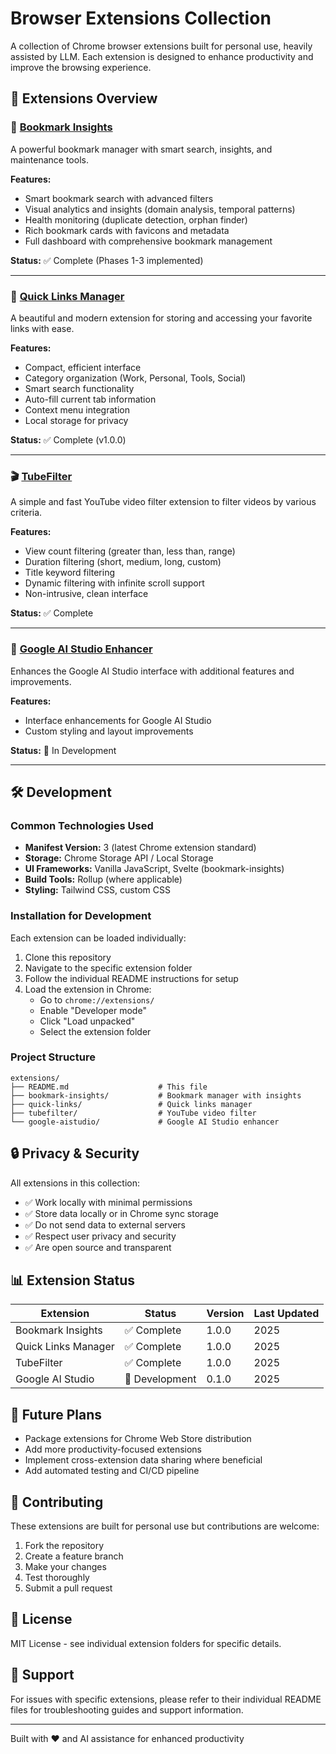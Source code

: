 # Browser Extensions Collection

A collection of Chrome browser extensions built for personal use, heavily assisted by LLM. Each extension is designed to enhance productivity and improve the browsing experience.

## 📁 Extensions Overview

### 🔖 [Bookmark Insights](./bookmark-insights/README.md)

A powerful bookmark manager with smart search, insights, and maintenance tools.

**Features:**

- Smart bookmark search with advanced filters
- Visual analytics and insights (domain analysis, temporal patterns)
- Health monitoring (duplicate detection, orphan finder)
- Rich bookmark cards with favicons and metadata
- Full dashboard with comprehensive bookmark management

**Status:** ✅ Complete (Phases 1-3 implemented)

---

### 🔗 [Quick Links Manager](./quick-links/README.md)

A beautiful and modern extension for storing and accessing your favorite links with ease.

**Features:**

- Compact, efficient interface
- Category organization (Work, Personal, Tools, Social)
- Smart search functionality
- Auto-fill current tab information
- Context menu integration
- Local storage for privacy

**Status:** ✅ Complete (v1.0.0)

---

### 🎬 [TubeFilter](./tubefilter/README.md)

A simple and fast YouTube video filter extension to filter videos by various criteria.

**Features:**

- View count filtering (greater than, less than, range)
- Duration filtering (short, medium, long, custom)
- Title keyword filtering
- Dynamic filtering with infinite scroll support
- Non-intrusive, clean interface

**Status:** ✅ Complete

---

### 🤖 [Google AI Studio Enhancer](./google-aistudio/README.md)

Enhances the Google AI Studio interface with additional features and improvements.

**Features:**

- Interface enhancements for Google AI Studio
- Custom styling and layout improvements

**Status:** 🔄 In Development

---

## 🛠️ Development

### Common Technologies Used

- **Manifest Version:** 3 (latest Chrome extension standard)
- **Storage:** Chrome Storage API / Local Storage
- **UI Frameworks:** Vanilla JavaScript, Svelte (bookmark-insights)
- **Build Tools:** Rollup (where applicable)
- **Styling:** Tailwind CSS, custom CSS

### Installation for Development

Each extension can be loaded individually:

1. Clone this repository
2. Navigate to the specific extension folder
3. Follow the individual README instructions for setup
4. Load the extension in Chrome:
   - Go to `chrome://extensions/`
   - Enable "Developer mode"
   - Click "Load unpacked"
   - Select the extension folder

### Project Structure

```text
extensions/
├── README.md                    # This file
├── bookmark-insights/           # Bookmark manager with insights
├── quick-links/                 # Quick links manager
├── tubefilter/                  # YouTube video filter
└── google-aistudio/             # Google AI Studio enhancer
```

## 🔒 Privacy & Security

All extensions in this collection:

- ✅ Work locally with minimal permissions
- ✅ Store data locally or in Chrome sync storage
- ✅ Do not send data to external servers
- ✅ Respect user privacy and security
- ✅ Are open source and transparent

## 📊 Extension Status

| Extension | Status | Version | Last Updated |
|-----------|--------|---------|--------------|
| Bookmark Insights | ✅ Complete | 1.0.0 | 2025 |
| Quick Links Manager | ✅ Complete | 1.0.0 | 2025 |
| TubeFilter | ✅ Complete | 1.0.0 | 2025 |
| Google AI Studio | 🔄 Development | 0.1.0 | 2025 |

## 🚀 Future Plans

- Package extensions for Chrome Web Store distribution
- Add more productivity-focused extensions
- Implement cross-extension data sharing where beneficial
- Add automated testing and CI/CD pipeline

## 🤝 Contributing

These extensions are built for personal use but contributions are welcome:

1. Fork the repository
2. Create a feature branch
3. Make your changes
4. Test thoroughly
5. Submit a pull request

## 📄 License

MIT License - see individual extension folders for specific details.

## 🐛 Support

For issues with specific extensions, please refer to their individual README files for troubleshooting guides and support information.

---

Built with ❤️ and AI assistance for enhanced productivity